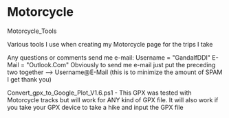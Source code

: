 # Motorcycle
Motorcycle_Tools

Various tools I use when creating my Motorcycle page for the trips I take

Any questions or comments send me e-mail:
Username = "GandalfDDI"
E-Mail = "Outlook.Com"
Obviously to send me e-mail just put the preceding two together --> Username@E-Mail (this is to minimize the amount of SPAM I get thank you)

Convert_gpx_to_Google_Plot_V1.6.ps1 - This GPX was tested with Motorcycle tracks but will work for ANY kind of GPX file. It will also work if you take your GPX device to take a hike and input the GPX file

